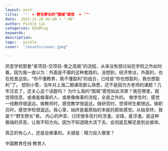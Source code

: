 ```yaml
---
layout: post  
title:  '"' + 野生野长的“围城”感觉  + '"'
date:  2012-11-28 02:40 + ":00" 
author: Pickle Cai  
categories: EduBlog  
keywords: 
description:   
tags:	pickle   
cover:  "/assets/cover.jpeg"  

---  
```

    
 厌恶学校那套“拿项目-交项目-束之高阁”的流程，从来没有想过站在学校之外如何看。因为我一直以为：外面是不屑的这种套路的。没想到，经济惨淡，外面的，也在抢食这些。“你不懂教育，我不懂盈利”的组合，已经是“你也想盈利，我也想盈利”了。 想到小管，当年对上海二期课改那么熟悉，还不是因为方老师的课题？几年过去了，还关心这个话题吗？ 为什么我的“围城”感觉如此浓厚？我在哪里，就觉得信息、或者能做事的人、或者像做事的流程，全是之外的。 做学生时，感觉一线教师很遥远。做教师时，感觉教学很遥远。做研究时，觉得师生都很远。做职员时，感觉学校很遥远。我心里，始终是最原始的本能的那些感觉。从始至终，我是个“野生野长”者。 内心的声音，讨厌很多现行的浮渣。没错，是浮渣。是这种极端的厌恶，让我不知方向。因为不知道随大流下去，会彻底瓦解还是到达彼岸。

 真正的有心人，还是会做事的。关键是：精力投入哪里？		

		    
 中国教育在线·教育人

